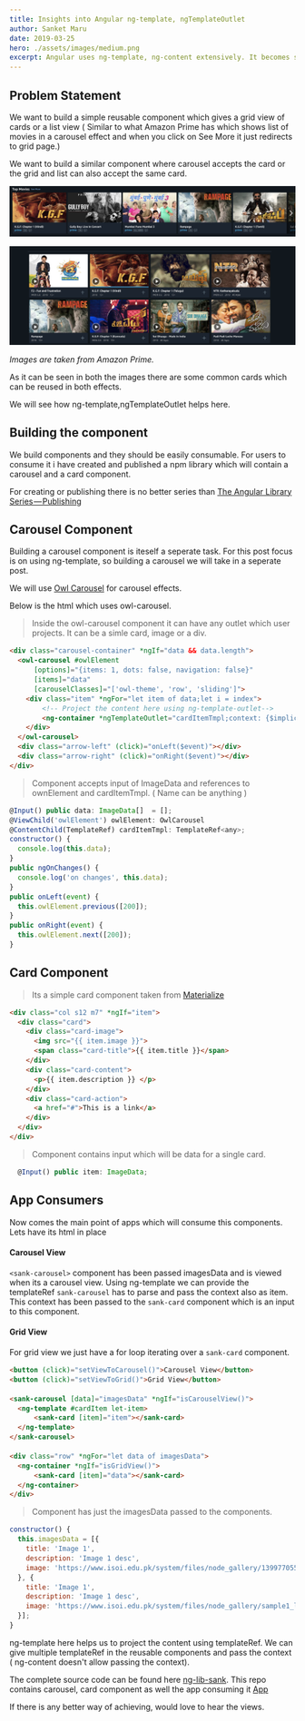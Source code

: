 ```yaml
---
title: Insights into Angular ng-template, ngTemplateOutlet
author: Sanket Maru
date: 2019-03-25
hero: ./assets/images/medium.png
excerpt: Angular uses ng-template, ng-content extensively. It becomes sometimes confusing how to use this concepts and more importantly when to use it. We will see a use case where ng-template powers us to reuse a card component inside a carousel and a grid view.
---
```


## Problem Statement

We want to build a simple reusable component which gives a grid view of cards or a list view ( Similar to what Amazon Prime has which shows list of movies in a carousel effect and when you click on See More it just redirects to grid page.)

We want to build a similar component where carousel accepts the card or the grid and list can also accept the same card.

![Carousel Items.png](../assets/images/carousel-items.png)

![Grid Items.png](../assets/images/grid-items.png)

*Images are taken from Amazon Prime.*

As it can be seen in both the images there are some common cards which can be reused in both effects. 

We will see how ng-template,ngTemplateOutlet  helps here. 


## Building the component

We build components and they should be easily consumable. For users to consume it i have created and 
published a npm library which will contain a carousel and a card component. 

For creating or publishing there is no better series than 
[The Angular Library Series — Publishing](https://blog.angularindepth.com/the-angular-library-series-publishing-ce24bb673275)

## Carousel Component

Building a carousel component is iteself a seperate task. For this post focus is on using ng-template, 
so building a carousel we will take in a seperate post. 

We will use [Owl Carousel](https://www.npmjs.com/package/ngx-owl-carousel) for carousel effects. 

Below is the html which uses owl-carousel. 

> Inside the owl-carousel component it can have any outlet which user projects. It can be a simle card, 
image or a div. 

```html
<div class="carousel-container" *ngIf="data && data.length">
  <owl-carousel #owlElement
      [options]="{items: 1, dots: false, navigation: false}"
      [items]="data"
      [carouselClasses]="['owl-theme', 'row', 'sliding']">
    <div class="item" *ngFor="let item of data;let i = index">
        <!-- Project the content here using ng-template-outlet-->
        <ng-container *ngTemplateOutlet="cardItemTmpl;context: {$implicit: item}"></ng-container>
    </div>
  </owl-carousel>
  <div class="arrow-left" (click)="onLeft($event)"></div>
  <div class="arrow-right" (click)="onRight($event)"></div>
</div>
```
> Component accepts input of ImageData and references to ownElement and cardItemTmpl. ( Name can be anything ) 
```js
@Input() public data: ImageData[]  = [];
@ViewChild('owlElement') owlElement: OwlCarousel
@ContentChild(TemplateRef) cardItemTmpl: TemplateRef<any>;
constructor() {
  console.log(this.data);
}
public ngOnChanges() {
  console.log('on changes', this.data);
}
public onLeft(event) {
  this.owlElement.previous([200]);
}
public onRight(event) {
  this.owlElement.next([200]);
}
```
## Card Component

> Its a simple card component taken from [Materialize](https://materializecss.com/cards.html)

```html
<div class="col s12 m7" *ngIf="item">
  <div class="card">
    <div class="card-image">
      <img src="{{ item.image }}">
      <span class="card-title">{{ item.title }}</span>
    </div>
    <div class="card-content">
      <p>{{ item.description }} </p>
    </div>
    <div class="card-action">
      <a href="#">This is a link</a>
    </div>
  </div>
</div>
```
> Component contains input which will be data for a single card.
```js
  @Input() public item: ImageData;
```
## App Consumers

Now comes the main point of apps which will consume this components. Lets have its html in place

#### Carousel View

`<sank-carousel>` component has been passed imagesData and is viewed when its a carousel view.
Using ng-template we can provide the templateRef `sank-carousel` has to parse and pass the context 
also as item. This context has been passed to the `sank-card` component which is an input to this
component. 

#### Grid View

For grid view we just have a for loop iterating over a `sank-card` component. 

```html
<button (click)="setViewToCarousel()">Carousel View</button>
<button (click)="setViewToGrid()">Grid View</button>

<sank-carousel [data]="imagesData" *ngIf="isCarouselView()">
  <ng-template #cardItem let-item>
      <sank-card [item]="item"></sank-card>
  </ng-template>
</sank-carousel>

<div class="row" *ngFor="let data of imagesData">
  <ng-container *ngIf="isGridView()">
      <sank-card [item]="data"></sank-card>
  </ng-container>
</div>
```
> Component has just the imagesData passed to the components.
```js
constructor() {
  this.imagesData = [{
    title: 'Image 1',
    description: 'Image 1 desc',
    image: 'https://www.isoi.edu.pk/system/files/node_gallery/13997705508_a218e00c81_b_1.jpeg'
  }, {
    title: 'Image 1',
    description: 'Image 1 desc',
    image: 'https://www.isoi.edu.pk/system/files/node_gallery/sample1_l_1.jpeg'
  }];
}
```

ng-template here helps us to project the content using templateRef. We can give multiple templateRef
in the reusable components and pass the context ( ng-content doesn't allow passing the context). 

The complete source code can be found here [ng-lib-sank](https://github.com/sanketmaru/ng-lib-sank).
This repo contains carousel, card component as well the app consuming it [App](https://github.com/sanketmaru/ng-lib-sank/blob/master/src/app/app.component.html)

If there is any better way of achieving, would love to hear the views. 